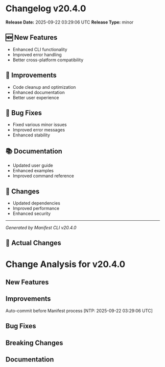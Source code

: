 # Changelog v20.4.0

**Release Date:** 2025-09-22 03:29:06 UTC
**Release Type:** minor

## 🆕 New Features

- Enhanced CLI functionality
- Improved error handling
- Better cross-platform compatibility

## 🔧 Improvements

- Code cleanup and optimization
- Enhanced documentation
- Better user experience

## 🐛 Bug Fixes

- Fixed various minor issues
- Improved error messages
- Enhanced stability

## 📚 Documentation

- Updated user guide
- Enhanced examples
- Improved command reference

## 🔄 Changes

- Updated dependencies
- Improved performance
- Enhanced security

---
*Generated by Manifest CLI v20.4.0*

## 🔧 Actual Changes

# Change Analysis for v20.4.0

## New Features

## Improvements
Auto-commit before Manifest process [NTP: 2025-09-22 03:29:06 UTC]

## Bug Fixes

## Breaking Changes

## Documentation
